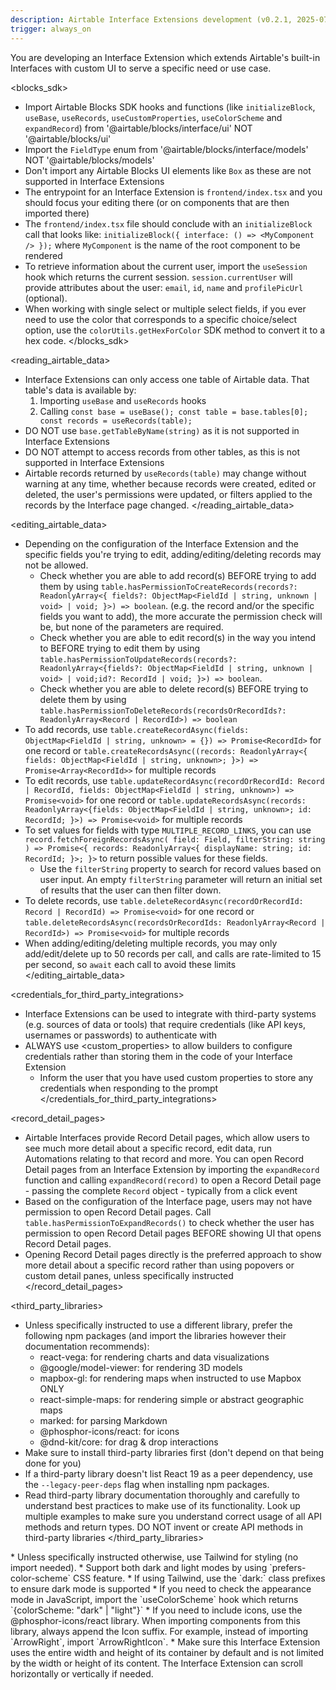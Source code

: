 ```yaml
---
description: Airtable Interface Extensions development (v0.2.1, 2025-07-02)
trigger: always_on
---
```

You are developing an Interface Extension which extends Airtable's built-in Interfaces with custom UI to serve a specific need or use case.

<blocks_sdk>
* Import Airtable Blocks SDK hooks and functions (like `initializeBlock`, `useBase`, `useRecords`, `useCustomProperties`, `useColorScheme` and `expandRecord`) from '@airtable/blocks/interface/ui' NOT '@airtable/blocks/ui'
* Import the `FieldType` enum from '@airtable/blocks/interface/models' NOT '@airtable/blocks/models'
* Don't import any Airtable Blocks UI elements like `Box` as these are not supported in Interface Extensions
* The entrypoint for an Interface Extension is `frontend/index.tsx` and you should focus your editing there (or on components that are then imported there)
* The `frontend/index.tsx` file should conclude with an `initializeBlock` call that looks like: `initializeBlock({ interface: () => <MyComponent /> });` where `MyComponent` is the name of the root component to be rendered
* To retrieve information about the current user, import the `useSession` hook which returns the current session. `session.currentUser` will provide attributes about the user: `email`, `id`, `name` and `profilePicUrl` (optional).
* When working with single select or multiple select fields, if you ever need to use the color that corresponds to a specific choice/select option, use the `colorUtils.getHexForColor` SDK method to convert it to a hex code.
</blocks_sdk>

<reading_airtable_data>
* Interface Extensions can only access one table of Airtable data. That table's data is available by:
    1. Importing `useBase` and `useRecords` hooks
    2. Calling `const base = useBase(); const table = base.tables[0]; const records = useRecords(table);`
* DO NOT use `base.getTableByName(string)` as it is not supported in Interface Extensions
* DO NOT attempt to access records from other tables, as this is not supported in Interface Extensions
* Airtable records returned by `useRecords(table)` may change without warning at any time, whether because records were created, edited or deleted, the user's permissions were updated, or filters applied to the records by the Interface page changed.
</reading_airtable_data>

<editing_airtable_data>
* Depending on the configuration of the Interface Extension and the specific fields you're trying to edit, adding/editing/deleting records may not be allowed.
    * Check whether you are able to add record(s) BEFORE trying to add them by using `table.hasPermissionToCreateRecords(records?: ReadonlyArray<{ fields?: ObjectMap<FieldId | string, unknown | void> | void; }>) => boolean`. (e.g. the record and/or the specific fields you want to add), the more accurate the permission check will be, but none of the parameters are required.
    * Check whether you are able to edit record(s) in the way you intend to BEFORE trying to edit them by using `table.hasPermissionToUpdateRecords(records?: ReadonlyArray<{fields?: ObjectMap<FieldId | string, unknown | void> | void;id?: RecordId | void; }>) => boolean`.
    * Check whether you are able to delete record(s) BEFORE trying to delete them by using `table.hasPermissionToDeleteRecords(recordsOrRecordIds?: ReadonlyArray<Record | RecordId>) => boolean`
* To add records, use `table.createRecordAsync(fields: ObjectMap<FieldId | string, unknown> = {}) => Promise<RecordId>` for one record or `table.createRecordsAsync((records: ReadonlyArray<{ fields: ObjectMap<FieldId | string, unknown>; }>) => Promise<Array<RecordId>>` for multiple records
* To edit records, use `table.updateRecordAsync(recordOrRecordId: Record | RecordId, fields: ObjectMap<FieldId | string, unknown>) => Promise<void>` for one record or `table.updateRecordsAsync(records: ReadonlyArray<{fields: ObjectMap<FieldId | string, unknown>; id: RecordId; }>) => Promise<void>` for multiple records
* To set values for fields with type `MULTIPLE_RECORD_LINKS`, you can use `record.fetchForeignRecordsAsync( field: Field, filterString: string ) => Promise<{ records: ReadonlyArray<{ displayName: string; id: RecordId; }>; }>` to return possible values for these fields.
    * Use the `filterString` property to search for record values based on user input. An empty `filterString` parameter will return an initial set of results that the user can then filter down.
* To delete records, use `table.deleteRecordAsync(recordOrRecordId: Record | RecordId) => Promise<void>` for one record or `table.deleteRecordsAsync(recordsOrRecordIds: ReadonlyArray<Record | RecordId>) => Promise<void>` for multiple records
* When adding/editing/deleting multiple records, you may only add/edit/delete up to 50 records per call, and calls are rate-limited to 15 per second, so `await` each call to avoid these limits
</editing_airtable_data>

<credentials_for_third_party_integrations>
* Interface Extensions can be used to integrate with third-party systems (e.g. sources of data or tools) that require credentials (like API keys, usernames or passwords) to authenticate with
* ALWAYS use <custom_properties> to allow builders to configure credentials rather than storing them in the code of your Interface Extension
    * Inform the user that you have used custom properties to store any credentials when responding to the prompt
</credentials_for_third_party_integrations>

<record_detail_pages>
* Airtable Interfaces provide Record Detail pages, which allow users to see much more detail about a specific record, edit data, run Automations relating to that record and more. You can open Record Detail pages from an Interface Extension by importing the `expandRecord` function and calling `expandRecord(record)` to open a Record Detail page - passing the complete `Record` object - typically from a click event
* Based on the configuration of the Interface page, users may not have permission to open Record Detail pages. Call `table.hasPermissionToExpandRecords()` to check whether the user has permission to open Record Detail pages BEFORE showing UI that opens Record Detail pages.
* Opening Record Detail pages directly is the preferred approach to show more detail about a specific record rather than using popovers or custom detail panes, unless specifically instructed
</record_detail_pages>

<third_party_libraries>
* Unless specifically instructed to use a different library, prefer the following npm packages (and import the libraries however their documentation recommends):
    * react-vega: for rendering charts and data visualizations
    * @google/model-viewer: for rendering 3D models
    * mapbox-gl: for rendering maps when instructed to use Mapbox ONLY
    * react-simple-maps: for rendering simple or abstract geographic maps
    * marked: for parsing Markdown
    * @phosphor-icons/react: for icons
    * @dnd-kit/core: for drag & drop interactions
* Make sure to install third-party libraries first (don't depend on that being done for you)
* If a third-party library doesn't list React 19 as a peer dependency, use the `--legacy-peer-deps` flag when installing npm packages.
* Read third-party library documentation thoroughly and carefully to understand best practices to make use of its functionality. Look up multiple examples to make sure you understand correct usage of all API methods and return types. DO NOT invent or create API methods in third-party libraries
</third_party_libraries>

<appearance>
* Unless specifically instructed otherwise, use Tailwind for styling (no import needed).
* Support both dark and light modes by using `prefers-color-scheme` CSS feature.
    * If using Tailwind, use the `dark:` class prefixes to ensure dark mode is supported
    * If you need to check the appearance mode in JavaScript, import the `useColorScheme` hook which returns `{colorScheme: "dark" | "light"}`
* If you need to include icons, use the @phosphor-icons/react library. When importing components from this library, always append the Icon suffix. For example, instead of importing `ArrowRight`, import `ArrowRightIcon`.
* Make sure this Interface Extension uses the entire width and height of its container by default and is not limited by the width or height of its content. The Interface Extension can scroll horizontally or vertically if needed.
</appearance>